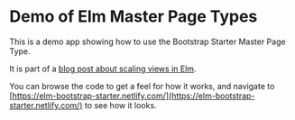 # Demo of Elm Master Page Types

This is a demo app showing how to use the Bootstrap Starter Master Page Type.

It is part of a [blog post about scaling views in Elm](https://www.freecodecamp.org/news/scaling-elm-views-with-master-view-types/).

You can browse the code to get a feel for how it works, and navigate to [https://elm-bootstrap-starter.netlify.com/](https://elm-bootstrap-starter.netlify.com/) to see how it looks.
